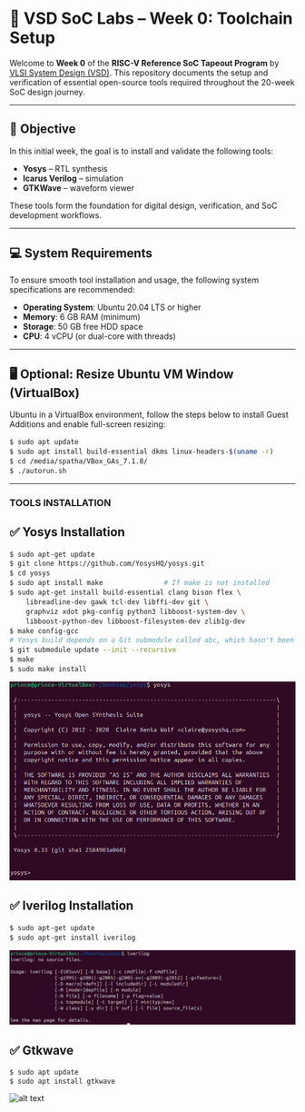 # 🧠 VSD SoC Labs – Week 0: Toolchain Setup

Welcome to **Week 0** of the **RISC-V Reference SoC Tapeout Program** by [VLSI System Design (VSD)](https://www.vlsisystemdesign.com/soc-labs/). This repository documents the setup and verification of essential open-source tools required throughout the 20-week SoC design journey.

---

## 🚀 Objective

In this initial week, the goal is to install and validate the following tools:

- **Yosys** – RTL synthesis
- **Icarus Verilog** – simulation
- **GTKWave** – waveform viewer

These tools form the foundation for digital design, verification, and SoC development workflows.

---

## 💻 System Requirements

To ensure smooth tool installation and usage, the following system specifications are recommended:

- **Operating System**: Ubuntu 20.04 LTS or higher
- **Memory**: 6 GB RAM (minimum)
- **Storage**: 50 GB free HDD space
- **CPU**: 4 vCPU (or dual-core with threads)

---

## 🖥️ Optional: Resize Ubuntu VM Window (VirtualBox)

 Ubuntu in a VirtualBox environment, follow the steps below to install Guest Additions and enable full-screen resizing:

```bash
$ sudo apt update
$ sudo apt install build-essential dkms linux-headers-$(uname -r)
$ cd /media/spatha/VBox_GAs_7.1.8/
$ ./autorun.sh
```
---
### TOOLS INSTALLATION

## ✅ **Yosys Installation**
```bash
$ sudo apt-get update
$ git clone https://github.com/YosysHQ/yosys.git
$ cd yosys
$ sudo apt install make               # If make is not installed
$ sudo apt-get install build-essential clang bison flex \
    libreadline-dev gawk tcl-dev libffi-dev git \
    graphviz xdot pkg-config python3 libboost-system-dev \
    libboost-python-dev libboost-filesystem-dev zlib1g-dev
$ make config-gcc
# Yosys build depends on a Git submodule called abc, which hasn't been initialized yet. You need to run the following command before running make
$ git submodule update --init --recursive
$ make 
$ sudo make install
```
![alt text](https://github.com/Mohdaimaan/Tapeout-story-RTL2GDS/blob/main/Week-0/yosys.jpeg)


## ✅ **Iverilog Installation**
```bash
$ sudo apt-get update
$ sudo apt-get install iverilog
```
![alt text](https://github.com/Mohdaimaan/Tapeout-story-RTL2GDS/blob/main/Week-0/Iverilog.jpeg)
## ✅ **Gtkwave**
```
$ sudo apt update
$ sudo apt install gtkwave
```
![alt text]()



